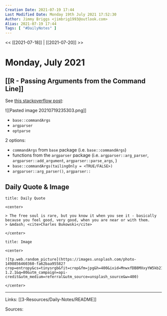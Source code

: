 ```yaml
---
Creation Date: 2021-07-19 17:44
Last Modified Date: Monday 19th July 2021 17:52:30
Author: Jimmy Briggs <jimbrig1993@outlook.com>
Alias: 2021-07-19 17:44
Tags: [ "#DailyNotes" ]
---
```


<< [[2021-07-18]] | [[2021-07-20]] >>

# Monday, July 2021

## [[R - Passing Arguments from the Command Line]]

See [this stackoverflow post](https://stackoverflow.com/a/15092603/6034530):

![[Pasted image 20210719235303.png]]

- `base::commandArgs`
- `argparser`
- `optparse`

2 options:
- `commandArgs` from `base` package (i.e. `base::commandArgs`)
- functions from the `argparser` package (i.e. `argparser::arg_parser`, `argparser::add_argument`, `argparser::parse_args`, )
- `base::commandArgs(tailingOnly = <TRUE/FALSE>)`
- `argparser::arg_parser()`, `argparser::`

## Daily Quote & Image

```ad-quote
title: Daily Quote

<center>

> The free soul is rare, but you know it when you see it - basically because you feel good, very good, when you are near or with them.
> &mdash; <cite>Charles Bukowski</cite>

</center>

```

```ad-info
title: Image

<center>

![tp.web.random_picture](https://images.unsplash.com/photo-1498856460360-fa62baa95582?crop=entropy&cs=tinysrgb&fit=crop&fm=jpg&h=400&ixid=MnwxfDB8MXxyYW5kb218MHx8bGFuZHNjYXBlLHdhdGVyLHNwYWNlLHN1bixza3lsaW5lfHx8fHx8MTYyNjczMTU1Mw&ixlib=rb-1.2.1&q=80&utm_campaign=api-credit&utm_medium=referral&utm_source=unsplash_source&w=400)

</center>
```

***

Links: [[3-Resources/Daily-Notes/README]]

Sources: 
